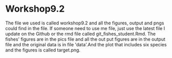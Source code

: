 # Workshop9.2
The file we used is called workshop9.2 and all the figures, output and pngs could find in the file. If someone need to use me file, just use the latest file I update on the Github or the rmd file called git_fishes_student.Rmd. The fishes' figures are in the pics file and all the out put figures are in the output file and the original data is in file 'data'.And the plot that includes six species and the figures is called target.png.
